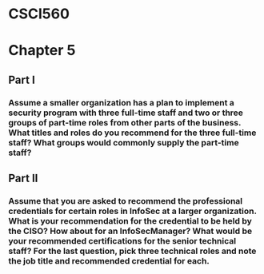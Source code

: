 # CSCI560 
# Chapter 5
## Part I
### Assume a smaller organization has a plan to implement a security program with three full-time staff and two or three groups of part-time roles from other parts of the business. What titles and roles do you recommend for the three full-time staff? What groups would commonly supply the part-time staff?
## Part II
### Assume that you are asked to recommend the professional credentials for certain roles in InfoSec at a larger organization. What is your recommendation for the credential to be held by the CISO? How about for an InfoSecManager? What would be your recommended certifications for the senior technical staff? For the last question, pick three technical roles and note the job title and recommended credential for each.
